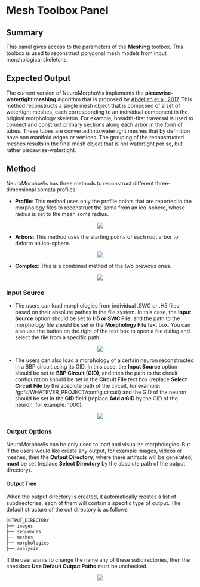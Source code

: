 # Mesh Toolbox Panel

## Summary
This panel gives access to the parameters of the __Meshing__ toolbox. This toolbox is used to reconstruct polygonal mesh models from input morphological skeletons.

## Expected Output 
The current version of NeuroMorphoVis implements the __piecewise-watertight meshing__ algorithm that is proposed by [Abdellah et al, 2017](https://bmcbioinformatics.biomedcentral.com/articles/10.1186/s12859-017-1788-4). This method reconstructs a single mesh object that is composed of a set of watertight meshes, each corresponding to an individual component in the original morphology skeleton. For example, breadth-first traversal is used to connect and construct primary sections along each arbor in the form of tubes. These tubes are converted into watertight meshes that by definition have non manifold edges or vertices. The grouping of the reconstructed meshes results in the final mesh object that is not watertight per se, but rather piecewise-watertight.          


## Method 
NeuroMorphoVis has three methods to reconstruct different three-dimensional somata profiles:
+ __Profile__: This method uses only the profile points that are reported in the morphology files to reconstruct the soma from an ico-sphere, whose radius is set to the mean soma radius.   
<p align="center">
  <img src="images/soma-profile.png">
</p>

+ __Arbors__: This method uses the starting points of each root arbor to deform an ico-sphere. 
<p align="center">
  <img src="images/soma-arbors.png">
</p>

+ __Complex__: This is a combined method of the two previous ones.
<p align="center">
  <img src="images/soma-complex.png">
</p>


### Input Source
+ The users can load morphologies from individual .SWC or .H5 files based on their absolute pathes in the file system. In this case, the __Input Source__ option should be set to __H5 or SWC File__, and the path to the morphology file should be set in the __Morphology File__ text box. You can also use the button on the right of the text box to open a file dialog and select the file from a specific path.

<p align="center">
  <img src="images/io-1.png">
</p>

+ The users can also load a morphology of a certain neuron reconstructed in a BBP circuit using its GID. In this case, the __Input Source__ option should be set to __BBP Circuit (GID)__, and then the path to the circuit configuration should be set in the __Circuit File__ text box (replace __Select Circuit File__ by the absolute path of the circuit, for example: /gpfs/WHATEVER_PROJECT/config.circuit) and the GID of the neuron should be set in the __GID__ field (replace __Add a GID__ by the GID of the neuron, for example: 1000).  

<p align="center">
  <img src="images/io-2.png">
</p>

### Output Options
NeuroMorphoVis can be only used to load and visualize morphologies. But if the users would like create any output, for example images, videos or meshes, then the __Output Directory__, where there artifacts will be generated, __must__ be set (replace __Select Directory__ by the absolute path of the output directory).

#### Output Tree
When the output directory is created, it automatically creates a list of subdirectories, each of them will contain a specific type of output. The default structure of the out directory is as follows 

```bash
OUTPUT_DIRECTORY
├── images
├── sequences
├── meshes
├── morphologies
├── analysis
```

If the user wants to change the name any of these subdirectories, then the checkbox __Use Default Output Paths__ must be unchecked. 

<p align="center">
  <img src="images/io-3.png">
</p>
